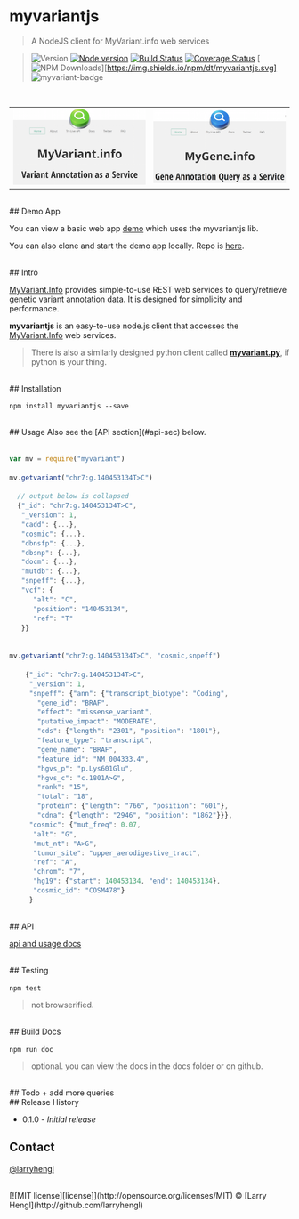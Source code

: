 # myvariantjs

> A NodeJS client for MyVariant.info web services

> ![Version][version]
[![Node version][node-image]][node-url]
[![Build Status](https://travis-ci.org/larryhengl/myvariantjs.svg?branch=master)](https://travis-ci.org/larryhengl/myvariantjs)
[![Coverage Status](https://coveralls.io/repos/larryhengl/myvariantjs/badge.svg?branch=master&service=github)](https://coveralls.io/github/larryhengl/myvariantjs?branch=master)
[![NPM Downloads][download-badge]][https://img.shields.io/npm/dt/myvariantjs.svg]
![myvariant-badge][myvariant]


<br>
<table style="border:none;">
  <tr style="border:none;">
    <td style="border:none;">
      <a style="float:left;"><img alt="MyVariant.info" src="src/img/myvariant.png"></a>
    </td>
    <td style="border:none;">
      <a><img alt="MyGene.info" src="src/img/mygene.png"></a>
    </td>
</table>


<br>
## Demo App

You can view a basic web app [demo](http://larryhengl.github.io/myvariantjs-demo/) which uses the myvariantjs lib.

You can also clone and start the demo app locally.  Repo is [here](https://github.com/larryhengl/myvariantjs-demo).

<br>
## Intro

[MyVariant.Info](http://myvariant.info) provides simple-to-use REST web services to query/retrieve genetic variant annotation data. It is designed for simplicity and performance.

**myvariantjs** is an easy-to-use node.js client that accesses the [MyVariant.Info](http://myvariant.info) web services.

> There is also a similarly designed python client called [**myvariant.py**](https://github.com/Network-of-BioThings/myvariant.py), if python is your thing.


<br>
## Installation

```
npm install myvariantjs --save
```

<br>
## Usage
Also see the [API section](#api-sec) below.

```javascript

var mv = require("myvariant")

mv.getvariant("chr7:g.140453134T>C")

  // output below is collapsed
  {"_id": "chr7:g.140453134T>C",
   "_version": 1,
   "cadd": {...},
   "cosmic": {...},
   "dbnsfp": {...},
   "dbsnp": {...},
   "docm": {...},
   "mutdb": {...},
   "snpeff": {...},
   "vcf": {
      "alt": "C",
      "position": "140453134",
      "ref": "T"
   }}


mv.getvariant("chr7:g.140453134T>C", "cosmic,snpeff")

    {"_id": "chr7:g.140453134T>C",
     "_version": 1,
     "snpeff": {"ann": {"transcript_biotype": "Coding",
       "gene_id": "BRAF",
       "effect": "missense_variant",
       "putative_impact": "MODERATE",
       "cds": {"length": "2301", "position": "1801"},
       "feature_type": "transcript",
       "gene_name": "BRAF",
       "feature_id": "NM_004333.4",
       "hgvs_p": "p.Lys601Glu",
       "hgvs_c": "c.1801A>G",
       "rank": "15",
       "total": "18",
       "protein": {"length": "766", "position": "601"},
       "cdna": {"length": "2946", "position": "1862"}}},
     "cosmic": {"mut_freq": 0.07,
      "alt": "G",
      "mut_nt": "A>G",
      "tumor_site": "upper_aerodigestive_tract",
      "ref": "A",
      "chrom": "7",
      "hg19": {"start": 140453134, "end": 140453134},
      "cosmic_id": "COSM478"}
     }
```

<br>
## API <a id="api-sec"></a>

[api and usage docs](docs/api.md)

<br>
## Testing

```npm test```
> not browserified.

<br>
## Build Docs

```npm run doc```
> optional.  you can view the docs in the docs folder or on github.


<br>
## Todo
+ add more queries


<br>
## Release History

* 0.1.0  - _Initial release_


## Contact
[@larryhengl](https://twitter.com/LarryHengl)

<br>
[![MIT license][license]](http://opensource.org/licenses/MIT) © [Larry Hengl](http://github.com/larryhengl)


[license]: http://img.shields.io/badge/license-MIT-brightgreen.svg?style=flat-square

[version]: https://img.shields.io/badge/style-0.1.0-blue.svg?style=flat-square&label=release

[myvariant]: https://img.shields.io/badge/style-happy-green.svg?style=flat-square&label=myvariant

[node-url]: https://nodejs.org/en/
[node-image]: http://img.shields.io/node/v/latest-version.svg?style=flat-square

[download-badge]: http://img.shields.io/npm/dm/example.svg?style=flat-square
